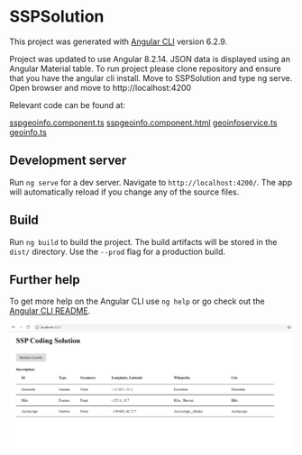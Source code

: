 # SSPSolution

This project was generated with [Angular CLI](https://github.com/angular/angular-cli) version 6.2.9. 

Project was updated to use Angular 8.2.14. JSON data is displayed using an Angular Material table. To run project please clone repository and ensure that you have the angular cli install. Move to SSPSolution and type ng serve. Open browser and move to http://localhost:4200

Relevant code can be found at:

[sspgeoinfo.component.ts](src/app/sspgeoinfo/sspgeoinfo.component.ts)
[sspgeoinfo.component.html](src/app/sspgeoinfo/sspgeoinfo.component.html)
[geoinfoservice.ts](src/app/services/geoinfoservice.ts)
[geoinfo.ts](src/app/models/sspgeoinfo.component.ts)


## Development server

Run `ng serve` for a dev server. Navigate to `http://localhost:4200/`. The app will automatically reload if you change any of the source files.

## Build

Run `ng build` to build the project. The build artifacts will be stored in the `dist/` directory. Use the `--prod` flag for a production build.

## Further help

To get more help on the Angular CLI use `ng help` or go check out the [Angular CLI README](https://github.com/angular/angular-cli/blob/master/README.md).

![SSPSolution](src/images/datasnapshot.JPG)
